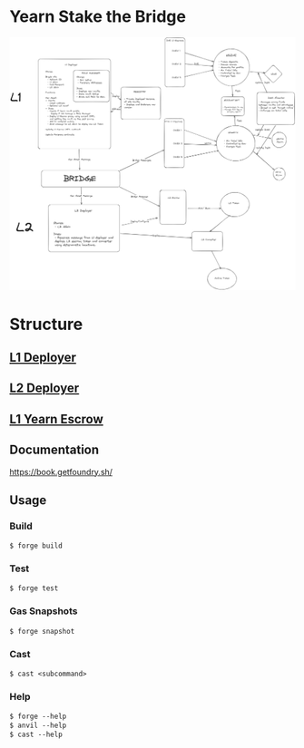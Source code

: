 # Yearn Stake the Bridge 

![alt text](image.png)

# Structure

## [L1 Deployer](https://github.com/yearn/yearn-stb/blob/master/src/L1Deployer.sol)

## [L2 Deployer](https://github.com/yearn/yearn-stb/blob/master/src/L2Deployer.sol)

## [L1 Yearn Escrow](https://github.com/yearn/yearn-stb/blob/master/src/L1YearnEscrow.sol)



## Documentation

https://book.getfoundry.sh/

## Usage

### Build

```shell
$ forge build
```

### Test

```shell
$ forge test
```

### Gas Snapshots

```shell
$ forge snapshot
```

### Cast

```shell
$ cast <subcommand>
```

### Help

```shell
$ forge --help
$ anvil --help
$ cast --help
```
